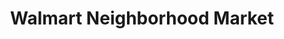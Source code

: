 ---
title: "Walmart Neighborhood Market"
url: /lake-charles/walmart-neighborhood-market/
shop: supermarket
---